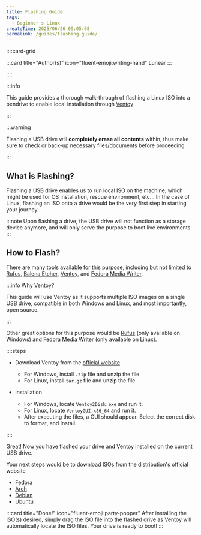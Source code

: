 ```yaml
---
title: Flashing Guide
tags:
  - Beginner's Linux
createTime: 2025/06/26 09:05:08
permalink: /guides/flashing-guide/
---
```


::::card-grid

:::card title="Author(s)" icon="fluent-emoji:writing-hand"
Lunear
:::

<!-- :::card title="Co-author(s)" icon="fluent-emoji:two-hearts"

::: -->

::::

<!-- end of card grid -->

:::info

This guide provides a thorough walk-through of flashing a Linux ISO into a pendrive to enable local installation through [Ventoy](https://www.ventoy.net/en/index.html)

:::

:::warning

Flashing a USB drive will **completely erase all contents** within, thus make sure to check or back-up necessary files/documents before proceeding

:::

## **What is Flashing?**

Flashing a USB drive enables us to run local ISO on the machine, which might be used for OS installation, rescue environment, etc... In the case of Linux, flashing an ISO onto a drive would be the very first step in starting your journey.

:::note
Upon flashing a drive, the USB drive will not function as a storage device anymore, and will only serve the purpose to boot live environments.
:::

## **How to Flash?**

There are many tools available for this purpose, including but not limited to [Rufus](https://rufus.ie/en/), [Balena Etcher](https://etcher.balena.io/), [Ventoy](https://www.ventoy.net/en/index.html), and [Fedora Media Writer](https://flathub.org/apps/org.fedoraproject.MediaWriter).

:::info Why Ventoy?

This guide will use Ventoy as it supports multiple ISO images on a single USB drive, compatible in both Windows and Linux, and most importantly, open source.

:::

Other great options for this purpose would be [Rufus](https://rufus.ie/en/) (only available on Windows) and [Fedora Media Writer](https://flathub.org/apps/org.fedoraproject.MediaWriter) (only available on Linux).

::::steps

- Download Ventoy from the [official website](https://www.ventoy.net/en/download.html)

  - For Windows, install `.zip` file and unzip the file
  - For Linux, install `tar.gz` file and unzip the file

- Installation
  - For Windows, locate `Ventoy2Disk.exe` and run it.
  - For Linux, locate `VentoyGUI.x86_64` and run it.
  - After executing the files, a GUI should appear. Select the correct disk to format, and Install.

::::

Great! Now you have flashed your drive and Ventoy installed on the current USB drive.

Your next steps would be to download ISOs from the distribution's official website

- [Fedora](https://fedoraproject.org/workstation/download)
- [Arch](https://archlinux.org/download/)
- [Debian](https://www.debian.org/distrib/)
- [Ubuntu](https://ubuntu.com/download/desktop)

:::card title="Done!" icon="fluent-emoji:party-popper"
After installing the ISO(s) desired, simply drag the ISO file into the flashed drive as Ventoy will automatically locate the ISO files. Your drive is ready to boot!
:::
